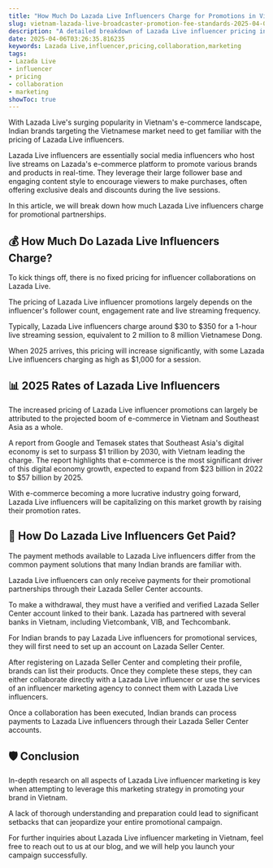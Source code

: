 ```yaml
---
title: "How Much Do Lazada Live Influencers Charge for Promotions in Vietnam?"
slug: vietnam-lazada-live-broadcaster-promotion-fee-standards-2025-04-06
description: "A detailed breakdown of Lazada Live influencer pricing in Vietnam that Indian brands should be aware of when planning promotions in the Vietnam market."
date: 2025-04-06T03:26:35.816235
keywords: Lazada Live,influencer,pricing,collaboration,marketing
tags:
- Lazada Live
- influencer
- pricing
- collaboration
- marketing
showToc: true
---
```


With Lazada Live's surging popularity in Vietnam's e-commerce landscape, Indian brands targeting the Vietnamese market need to get familiar with the pricing of Lazada Live influencers.

Lazada Live influencers are essentially social media influencers who host live streams on Lazada's e-commerce platform to promote various brands and products in real-time. They leverage their large follower base and engaging content style to encourage viewers to make purchases, often offering exclusive deals and discounts during the live sessions.

In this article, we will break down how much Lazada Live influencers charge for promotional partnerships.

## 💰 How Much Do Lazada Live Influencers Charge?

To kick things off, there is no fixed pricing for influencer collaborations on Lazada Live.

The pricing of Lazada Live influencer promotions largely depends on the influencer's follower count, engagement rate and live streaming frequency.

Typically, Lazada Live influencers charge around $30 to $350 for a 1-hour live streaming session, equivalent to 2 million to 8 million Vietnamese Dong. 

When 2025 arrives, this pricing will increase significantly, with some Lazada Live influencers charging as high as $1,000 for a session.

## 📊 2025 Rates of Lazada Live Influencers

The increased pricing of Lazada Live influencer promotions can largely be attributed to the projected boom of e-commerce in Vietnam and Southeast Asia as a whole. 

A report from Google and Temasek states that Southeast Asia's digital economy is set to surpass $1 trillion by 2030, with Vietnam leading the charge. The report highlights that e-commerce is the most significant driver of this digital economy growth, expected to expand from $23 billion in 2022 to $57 billion by 2025.

With e-commerce becoming a more lucrative industry going forward, Lazada Live influencers will be capitalizing on this market growth by raising their promotion rates.

## 📡 How Do Lazada Live Influencers Get Paid?

The payment methods available to Lazada Live influencers differ from the common payment solutions that many Indian brands are familiar with.

Lazada Live influencers can only receive payments for their promotional partnerships through their Lazada Seller Center accounts. 

To make a withdrawal, they must have a verified and verified Lazada Seller Center account linked to their bank. Lazada has partnered with several banks in Vietnam, including Vietcombank, VIB, and Techcombank. 

For Indian brands to pay Lazada Live influencers for promotional services, they will first need to set up an account on Lazada Seller Center.

After registering on Lazada Seller Center and completing their profile, brands can list their products. Once they complete these steps, they can either collaborate directly with a Lazada Live influencer or use the services of an influencer marketing agency to connect them with Lazada Live influencers.

Once a collaboration has been executed, Indian brands can process payments to Lazada Live influencers through their Lazada Seller Center accounts. 

## 🛡️ Conclusion

In-depth research on all aspects of Lazada Live influencer marketing is key when attempting to leverage this marketing strategy in promoting your brand in Vietnam.

A lack of thorough understanding and preparation could lead to significant setbacks that can jeopardize your entire promotional campaign. 

For further inquiries about Lazada Live influencer marketing in Vietnam, feel free to reach out to us at our blog, and we will help you launch your campaign successfully.